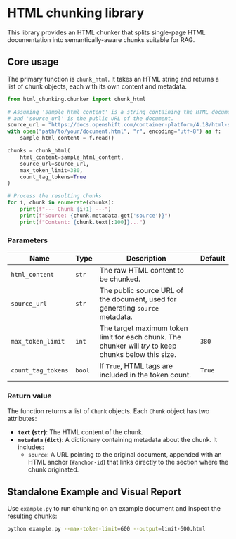 # HTML chunking library

This library provides an HTML chunker that splits single-page HTML documentation into semantically-aware chunks suitable for RAG.

## Core usage

The primary function is `chunk_html`. It takes an HTML string and returns a list of chunk objects, each with its own content and metadata.

```python
from html_chunking.chunker import chunk_html

# Assuming 'sample_html_content' is a string containing the HTML document
# and 'source_url' is the public URL of the document.
source_url = "https://docs.openshift.com/container-platform/4.18/html-single/monitoring/"
with open("path/to/your/document.html", "r", encoding="utf-8") as f:
    sample_html_content = f.read()

chunks = chunk_html(
    html_content=sample_html_content,
    source_url=source_url,
    max_token_limit=380,
    count_tag_tokens=True
)

# Process the resulting chunks
for i, chunk in enumerate(chunks):
    print(f"--- Chunk {i+1} ---")
    print(f"Source: {chunk.metadata.get('source')}")
    print(f"Content: {chunk.text[:100]}...")
```

### Parameters

| Name                | Type     | Description                                                                                             | Default |
| ------------------- | -------- | ------------------------------------------------------------------------------------------------------- | ------- |
| `html_content`      | `str`    | The raw HTML content to be chunked.                                                                     |         |
| `source_url`        | `str`    | The public source URL of the document, used for generating `source` metadata.                           |         |
| `max_token_limit`   | `int`    | The target maximum token limit for each chunk. The chunker will _try_ to keep chunks below this size.   | `380`   |
| `count_tag_tokens`  | `bool`   | If `True`, HTML tags are included in the token count.                                                   | `True`  |

### Return value

The function returns a list of `Chunk` objects. Each `Chunk` object has two attributes:

* **`text` (`str`)**: The HTML content of the chunk.
* **`metadata` (`dict`)**: A dictionary containing metadata about the chunk. It includes:
    * `source`: A URL pointing to the original document, appended with an HTML anchor (`#anchor-id`) that links directly to the section where the chunk originated.

## Standalone Example and Visual Report

Use `example.py` to run chunking on an example document and inspect the resulting chunks:

```bash
python example.py --max-token-limit=600 --output=limit-600.html
```
